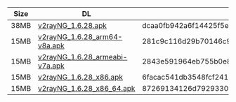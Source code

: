 |    Size   |     DL  | sha512sum |
|  ---  |  ---  |  ---  |
| 38MB | [v2rayNG_1.6.28.apk](https://cdn.jsdelivr.net/gh/googleians/v2rayNG@main/v2rayNG_1.6.28.apk) | dcaa0fb942a6f14425f5e9fe185f28b2291b8e7df399f8865117a9bce9ad816669badee4dbc70fcd61195cea232455bdc29c92a0bda39e0a7d876779f55e7da7 |
| 15MB | [v2rayNG_1.6.28_arm64-v8a.apk](https://cdn.jsdelivr.net/gh/googleians/v2rayNG@main/v2rayNG_1.6.28_arm64-v8a.apk) | 281c9c116d29b70146c94e9b29d0bcdeb116fc048b5cb9ced5f6025d647d1acfe18011931780f0264ac63e89a8e0215e4e9368fcda02643d0636b51e97df60b5 |
| 15MB | [v2rayNG_1.6.28_armeabi-v7a.apk](https://cdn.jsdelivr.net/gh/googleians/v2rayNG@main/v2rayNG_1.6.28_armeabi-v7a.apk) | 2843e591964eb755b0e80085b99772c3266d14630bf51ea609269980f796b32aedb38a7b026551b57d5011fb4e8ca500fa0c32cca75fcf0c894076d5f279f452 |
| 15MB | [v2rayNG_1.6.28_x86.apk](https://cdn.jsdelivr.net/gh/googleians/v2rayNG@main/v2rayNG_1.6.28_x86.apk) | 6facac541db3548fcf2416e703687fb9207a9b841d80b145d000b7fca1c38115840bf1a33b28eb22b217b21b360cc5b54e90bba4fbab4f813f39376f96d53c70 |
| 15MB | [v2rayNG_1.6.28_x86_64.apk](https://cdn.jsdelivr.net/gh/googleians/v2rayNG@main/v2rayNG_1.6.28_x86_64.apk) | 87269134126d7929330fea94bc26dc3e2ae4cf4a7e8efcaf83b77a4b0e031bb25372e46065042080ec8b0be28fd1c026811200dac87bf2c62c80b6990211cf16 |

